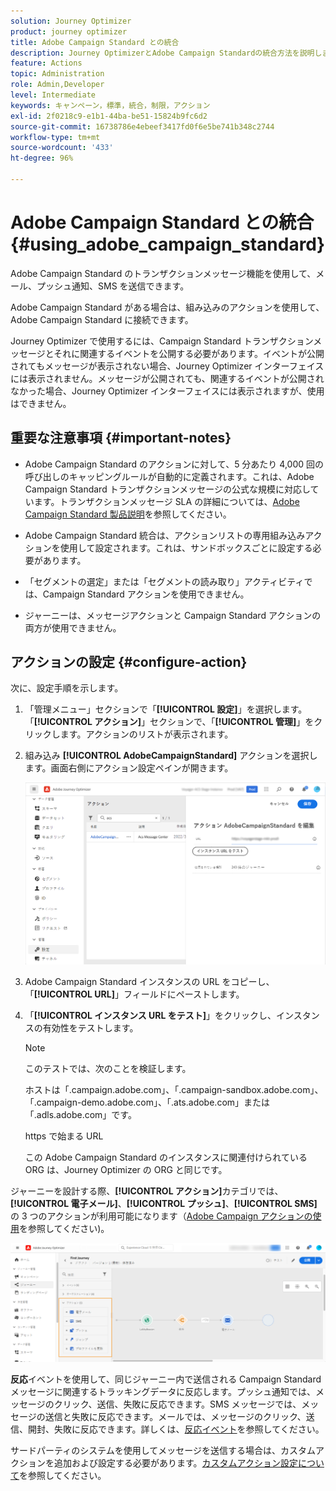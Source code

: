 ```yaml
---
solution: Journey Optimizer
product: journey optimizer
title: Adobe Campaign Standard との統合
description: Journey OptimizerとAdobe Campaign Standardの統合方法を説明します
feature: Actions
topic: Administration
role: Admin,Developer
level: Intermediate
keywords: キャンペーン，標準，統合，制限，アクション
exl-id: 2f0218c9-e1b1-44ba-be51-15824b9fc6d2
source-git-commit: 16738786e4ebeef3417fd0f6e5be741b348c2744
workflow-type: tm+mt
source-wordcount: '433'
ht-degree: 96%

---
```


# Adobe Campaign Standard との統合 {#using_adobe_campaign_standard}

Adobe Campaign Standard のトランザクションメッセージ機能を使用して、メール、プッシュ通知、SMS を送信できます。

Adobe Campaign Standard がある場合は、組み込みのアクションを使用して、Adobe Campaign Standard に接続できます。

Journey Optimizer で使用するには、Campaign Standard トランザクションメッセージとそれに関連するイベントを公開する必要があります。イベントが公開されてもメッセージが表示されない場合、Journey Optimizer インターフェイスには表示されません。メッセージが公開されても、関連するイベントが公開されなかった場合、Journey Optimizer インターフェイスには表示されますが、使用はできません。

## 重要な注意事項 {#important-notes}

* Adobe Campaign Standard のアクションに対して、5 分あたり 4,000 回の呼び出しのキャッピングルールが自動的に定義されます。これは、Adobe Campaign Standard トランザクションメッセージの公式な規模に対応しています。トランザクションメッセージ SLA の詳細については、[Adobe Campaign Standard 製品説明](https://helpx.adobe.com/jp/legal/product-descriptions/campaign-standard.html)を参照してください。

* Adobe Campaign Standard 統合は、アクションリストの専用組み込みアクションを使用して設定されます。これは、サンドボックスごとに設定する必要があります。

* 「セグメントの選定」または「セグメントの読み取り」アクティビティでは、Campaign Standard アクションを使用できません。

* ジャーニーは、メッセージアクションと Campaign Standard アクションの両方が使用できません。

## アクションの設定 {#configure-action}

次に、設定手順を示します。

1. 「管理メニュー」セクションで「**[!UICONTROL 設定]**」を選択します。「**[!UICONTROL アクション]**」セクションで、「**[!UICONTROL 管理]**」をクリックします。アクションのリストが表示されます。

1. 組み込み **[!UICONTROL AdobeCampaignStandard]** アクションを選択します。画面右側にアクション設定ペインが開きます。

   ![](assets/actioncampaign.png)

1. Adobe Campaign Standard インスタンスの URL をコピーし、「**[!UICONTROL URL]**」フィールドにペーストします。

1. 「**[!UICONTROL インスタンス URL をテスト]**」をクリックし、インスタンスの有効性をテストします。

   >[!NOTE]
   >
   >このテストでは、次のことを検証します。
   >
   >ホストは「.campaign.adobe.com」、「.campaign-sandbox.adobe.com」、「.campaign-demo.adobe.com」、「.ats.adobe.com」または「.adls.adobe.com」です。
   >
   >https で始まる URL
   >
   >この Adobe Campaign Standard のインスタンスに関連付けられている ORG は、Journey Optimizer の ORG と同じです。

ジャーニーを設計する際、**[!UICONTROL アクション]**&#x200B;カテゴリでは、**[!UICONTROL 電子メール]**、**[!UICONTROL プッシュ]**、**[!UICONTROL SMS]** の 3 つのアクションが利用可能になります（[Adobe Campaign アクションの使用](../building-journeys/using-adobe-campaign-standard.md)を参照してください)。

![](assets/journey58.png)

**反応**&#x200B;イベントを使用して、同じジャーニー内で送信される Campaign Standard メッセージに関連するトラッキングデータに反応します。プッシュ通知では、メッセージのクリック、送信、失敗に反応できます。SMS メッセージでは、メッセージの送信と失敗に反応できます。メールでは、メッセージのクリック、送信、開封、失敗に反応できます。詳しくは、[反応イベント](../building-journeys/reaction-events.md)を参照してください。

サードパーティのシステムを使用してメッセージを送信する場合は、カスタムアクションを追加および設定する必要があります。[カスタムアクション設定について](../action/about-custom-action-configuration.md)を参照してください。
